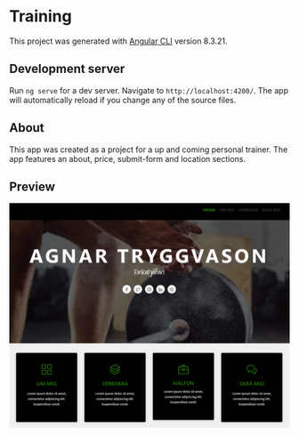 # Training

This project was generated with [Angular CLI](https://github.com/angular/angular-cli) version 8.3.21.

## Development server

Run `ng serve` for a dev server. Navigate to `http://localhost:4200/`. The app will automatically reload if you change any of the source files.

## About

This app was created as a project for a up and coming personal trainer. The app features an about, price, submit-form and location sections.

## Preview
![Image description](src/assets/img/home-prev.PNG)
